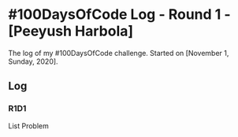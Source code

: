 # #100DaysOfCode Log - Round 1 - [Peeyush Harbola]

The log of my #100DaysOfCode challenge. Started on [November 1, Sunday, 2020].

## Log

### R1D1 
List Problem
